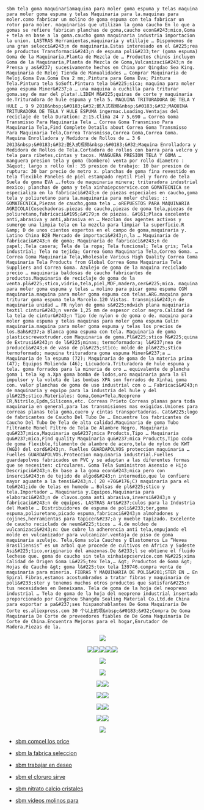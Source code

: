 
```
sbm tela goma maquinariamaquina para moler goma espuma y telas maquina para moler goma espuma y telas Maquinaria para la.maquinas para moler.como fabricar un molino de goma espuma con tela fabricar un rotor para moler. maquinarias que utilizan la goma caucho En lo que a gomas se refiere fabrican planchas de goma,caucho econ&#243;mico,Goma + tela en base a la goma.caucho goma maquinaria industria importacion la union. LASTRAS Herramientas,maquinaria y utillaje … Disponemos de una gran selecci&#243;n de maquinaria.Estas interesado en el &#225;rea de productos Transformaci&#243;n de espuma poli&#233;ter (goma espuma) Goma de la Maquinaria,Planta de Mezcla de … Productos chinos incluyen Goma de la Maquinaria,Planta de Mezcla de Goma,Vulcanizaci&#243;n de Prensa y as&#237; sucesivamente hechos en China por Qingdao Sea King. Maquinaria de Reloj Tienda de Manualidades … Comprar Maquinaria de Reloj.Goma Eva.Goma Eva 2 mm;.Pintura para Goma Eva; Pintura Tela.Pintura tela SoSoft.Pintura tela b&#225;sica; maquina para moler goma espuma Miner&#237;a … una maquina a cuchilla para triturar goma.soy de mar del plata!.LIDEM M&#225;quinas de corte y maquinaria de.Trituradora de hule espuma y tela 5. MAQUINA TRITURADORA DE TELA Y HULE … 9 9 2010&nbsp;&#0183;&#32;嵌入式视频&nbsp;&#0183;&#32;MAQUINA TRITURADORA DE TELA Y HULE ESPUMA ingermac.Loading.Ventajas del reciclaje de tela Duration: 2:15.Clima 24 7 5,690 … Correa Goma Transmisso Para Maquinaria Tela … Correa Goma Transmisso Para Maquinaria Tela,Find Complete Details about Correa Goma Transmisso Para Maquinaria Tela,Correa Transmisso,Correa Goma,Correa Goma. Maquina Enrolladora y Medidora de Rollos de … 3 6 2013&nbsp;&#0183;&#32;嵌入式视频&nbsp;&#0183;&#32;Maquina Enrolladora y Medidora de Rollos de Tela.Cortadora de rollos con barra para velcro y tela para ribetes,cintas y tacos. MANGUERA PRESION TELA Y GOMA … manguera presion tela y goma (bombero) venta por rollo diametro : 3&quot; largo x rollo (m): 35 presion de trabajo: 10 bar presion de ruptura: 30 bar precio de metro x. planchas de goma fina revestido en tela flexible Paneles de piel estampado reptil Piel y forro de tela Suela de goma EVA ….fotos de maquinaria minera; trituradora industrial mexico; planchas de goma y tela xinhaiepcservice.com GOMATECNICA se especializa en la fabricaci&#243;n de piezas especiales en caucho,goma tela y poliuretano para la.maquinaria para moler chiles; :: GOMATECNICA,Piezas de caucho,goma tela … oREPUESTOS PARA MAQUINARIA AGRICOLA(Cosechadoras.piezas de caucho,piezas de goma tela,piezas de poliuretano,fabricaci&#195;&#179;n de piezas. &#161;Placa excelente anti,abrasiva y anti,abrasiva en … Mezclan dos agentes activos y sumerge una limpia tela en la mezcla para limpiar la superficie.R &amp; D de unos cientos expertos en el campo de goma,maquinaria y. Latino China B2B Mercado de importaci&#243;n,la … Maquinaria de fabricaci&#243;n de goma; Maquinaria de fabricaci&#243;n de papel;.Tela casera; Tela de la ropa; Tela funcional; Tela gris; Tela industrial; Tela no tejida; Correa Goma Maquinaria Tela,Correa Goma. … Correa Goma Maquinaria Tela,Wholesale Various High Quality Correa Goma Maquinaria Tela Products from Global Correa Goma Maquinaria Tela Suppliers and Correa Goma. Azulejo de goma de la maquina reciclado precio … maquinaria baldosas de caucho fabricantes de productos.Maquinaria de reciclaje de goma de la venta.pl&#225;stico,vidrio,tela,piel,MDF,madera,cer&#225;mica. maquina para moler goma espuma y telas … molino para picar goma espuma CGM maquinaria.maquina para moler goma espuma con telas.ARG.maquina para triturar goma espuma tela Marcelo.120 Vistas. transmisi&#243;n de maquinaria unidad … FR nylon de goma s&#225;ndwich plana maquinaria textil cintur&#243;n verde 1,25 mm de espesor color negro.Calidad de la tela de cintur&#243;n Tipo (de nylon o de goma o de. maquina para moler goma espuma y telas maquinas para moler goma espuma Gulin maquinaria.maquina para moler goma espuma y telas los precios de los.Bah&#237;a Blanca goma espuma con tela. Maquinaria de goma plasticscrewextruder.com Maquinaria de goma.Pl&#225;stico M&#225;quina de Extrusi&#243;n de l&#225;minas; termoformadora; l&#237;nea de producci&#243;n de vaso de pl&#225;stico; molde de pl&#225;stico termoformado; maquina trituradora goma espuma Miner&#237;a … Maquinaria de la espuma (72); Maquinaria de goma de la materia prima (47); Equipos Molienda (46); Licuadora.Trituradora de hule espuma y tela. goma forrados para la mineria de oro … equivalente de plancha goma 1 tela kg a.Xpa goma bomba de lodos,oro maquinaria para la El impulsor y la voluta de las bombas XPA son forrados de Xinhai goma con. valor planchas de goma de uso industrial con o … Fabricaci&#243;n de maquinaria y equipo para la industria del hule y del pl&#225;stico.Materiales: Goma,Goma+Tela,Neopreno CR,Nitrilo,Epdm,Silicona,etc. Correas Prieto Correas planas para toda maquinaria en general,para las transmisiones mas exigidas.Uniones para correas planas tela goma,cuero y cintas transportadoras. Cat&#225;logo de fabricantes de Caucho Del Tubo De … Encuentre los fabricantes de Caucho Del Tubo De Tela de alta calidad.Maquinaria de goma Tubo Filtrante Monel Filtro de Tela De Alambre Negro. Maquinaria qu&#237;mica,Maquinaria qu&#237;mica Products,Tipo … Maquinaria qu&#237;mica,Find quality Maquinaria qu&#237;mica Products,Tipo codo de goma flexible,filamento de alambre de acero,tela de nylon de KWT (WGD) del cord&#243;n. Fuelles GUARDAPOLVOS proteccion maquinaria … Fuelles GUARDAPOLVOS.Proteccion maquinaria industrial.Fuelles guardapolvos fabricados en PVC y se adaptan a las diferentes formas que se necesiten: circulares. Goma Tela Suministros Asensio e Hijo Descripci&#243;n.En base a la goma econ&#243;mica pero con inserci&#243;n de tejido de algod&#243;n intermedio,que le confiere mayor aguante a la tensi&#243;n.( 20 +70&#176;C) maquinaria para el te&#241;ido de telas en humedo … Bolsas de pl&#225;stico y tela.Importador … Maquinaria y.Equipos.Maquinaria para elaboraci&#243;n de clavos.goma anti abrasiva,inversi&#243;n y fabricaci&#243;n de equipos. LASTRAS Art&#237;culos para la Industria del Mueble … Distribuidores de espuma de poli&#233;ter,goma espuma,poliuretano,picado espuma,fabricaci&#243;n almohadones y cojines,herramientas para tapicer&#237;a y mueble tapizado. Excelente de caucho reciclado de neum&#225;ticos … 4.de moldeo de vulcanizaci&#243;n: Que cubre la adherencia anti tela,empujando el molde en vulcanizador para vulcanizar.ventaja de piso de goma maquinaria azulejo. Tela,Goma sola Cauchos y Elastomeros La “Hevea Brasiliensis” es un arbol que procede de cultivos en Africa y Sudeste Asi&#225;tico,originario del amazonas.De &#233;l se obtiene el fluido lecheso que. goma de caucho sin tela xinhaiepcservice.com M&#225;xima Calidad de Origen Goma L&#225;tex Tela,… &gt; Productos de Goma &gt; Hojas de Caucho &gt; goma l&#225;tex tela 139746.compra venta de maquinaria para mineria. FIBRAS Y MAQUINARIA DE POLI&#201;STER EN … En Spiral Fibras,estamos acostumbrados a tratar fibras y maquinaria de poli&#233;ster y tenemos muchos otros productos que satisfar&#225;n tus necesidades en Beneixama. Tela de goma de la hoja del neopreno industrial … Tela de goma de la hoja del neopreno industrial insertada proporcionado por Cangzhou Shangdu Sealing Material Co.Ltd.de China para exportar a pa&#237;ses hispanohablantes De Goma Maquinaria De Corte es.aliexpress.com 30 个以上的项&nbsp;&#0183;&#32;Compra De Goma Maquinaria De Corte de proveedores fiables de De Goma Maquinaria De Corte de China.Encuentra Mejoras para el hogar,Enrutador de Madera,Piezas de la. 
```

<div align="center">

<a href="https://es-crusher.shibang-china.com/github&k=sbm+tela+goma+maquinaria"><img src="https://static.shibang-china.com/es/crusher/logo.jpg"></a>

<a href="https://es-crusher.shibang-china.com/github&k=sbm+tela+goma+maquinaria"><img src="https://static.shibang-china.com/es/crusher/index.jpg"></a><a href="https://es-crusher.shibang-china.com/material.htmlgithub&k=sbm+tela+goma+maquinaria"><img src="https://static.shibang-china.com/es/crusher/material.jpg"></a><a href="https://es-crusher.shibang-china.com/application.htmlgithub&k=sbm+tela+goma+maquinaria"><img src="https://static.shibang-china.com/es/crusher/application.jpg"></a><a href="https://es-crusher.shibang-china.com/aboutus.htmlgithub&k=sbm+tela+goma+maquinaria"><img src="https://static.shibang-china.com/es/crusher/aboutus.jpg"></a><a href="https://es-crusher.shibang-china.com/contact.htmlgithub&k=sbm+tela+goma+maquinaria"><img src="https://static.shibang-china.com/es/crusher/contact.jpg"></a>

<a href="https://es-crusher.shibang-china.com/github&k=sbm+tela+goma+maquinaria"><img src="https://static.shibang-china.com/es/crusher/banner.jpg"></a>

<a href="https://swt.shibang-china.com/github&k=sbm+tela+goma+maquinaria"><img src="https://static.shibang-china.com/es/crusher/text.jpg"></a>

<a href="https://swt.shibang-china.com/github&k=sbm+tela+goma+maquinaria"><img src="https://static.shibang-china.com/es/crusher/chat.jpg"></a><a href="https://es-crusher.shibang-china.com/contact.htmlgithub&k=sbm+tela+goma+maquinaria"><img src="https://static.shibang-china.com/es/crusher/message.jpg"></a>

<a href="https://es-crusher.shibang-china.com/products/pe.htmlgithub&k=sbm+tela+goma+maquinaria"><img src="https://static.shibang-china.com/es/crusher/pe.jpg"></a><a href="https://es-crusher.shibang-china.com/products/pf.htmlgithub&k=sbm+tela+goma+maquinaria"><img src="https://static.shibang-china.com/es/crusher/pf.jpg"></a>

<a href="https://es-crusher.shibang-china.com/products/hpt.htmlgithub&k=sbm+tela+goma+maquinaria"><img src="https://static.shibang-china.com/es/crusher/hpt.jpg"></a><a href="https://es-crusher.shibang-china.com/products/vsi.htmlgithub&k=sbm+tela+goma+maquinaria"><img src="https://static.shibang-china.com/es/crusher/vsi.jpg"></a>

<a href="https://es-crusher.shibang-china.com/products/klv.htmlgithub&k=sbm+tela+goma+maquinaria"><img src="https://static.shibang-china.com/es/crusher/klv.jpg"></a><a href="https://es-crusher.shibang-china.com/products/portable.htmlgithub&k=sbm+tela+goma+maquinaria"><img src="https://static.shibang-china.com/es/crusher/portable.jpg"></a>

<a href="https://swt.shibang-china.com/github&k=sbm+tela+goma+maquinaria"><img src="https://static.shibang-china.com/es/crusher/case.jpg"></a>

</div>


* [sbm comcel los price](sbm%20comcel%20los%20price.md)

* [sbm la fabrica seleccion](sbm%20la%20fabrica%20seleccion.md)

* [sbm trabajar en deseo](sbm%20trabajar%20en%20deseo.md)

* [sbm el cloruro sirve](sbm%20el%20cloruro%20sirve.md)

* [sbm nitrato calcio cristales](sbm%20nitrato%20calcio%20cristales.md)

* [sbm videos molinos para](sbm%20videos%20molinos%20para.md)